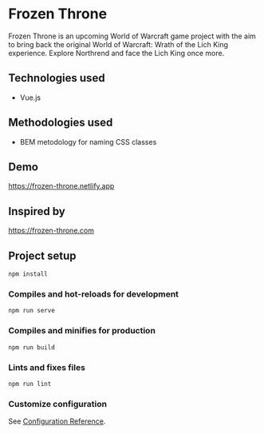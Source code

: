 # Frozen Throne
Frozen Throne is an upcoming World of Warcraft game project with the aim to bring back the original World of Warcraft: Wrath of the Lich King experience. Explore Northrend and face the Lich King once more.

## Technologies used
- Vue.js

## Methodologies used
- BEM metodology for naming CSS classes

## Demo
https://frozen-throne.netlify.app

## Inspired by
https://frozen-throne.com

## Project setup
```
npm install
```

### Compiles and hot-reloads for development
```
npm run serve
```

### Compiles and minifies for production
```
npm run build
```

### Lints and fixes files
```
npm run lint
```

### Customize configuration
See [Configuration Reference](https://cli.vuejs.org/config/).
